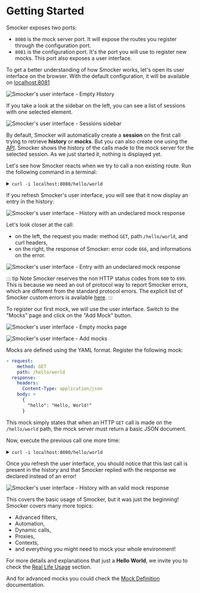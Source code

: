 # Getting Started

Smocker exposes two ports:

- `8080` is the mock server port. It will expose the routes you register through the configuration port.
- `8081` is the configuration port. It's the port you will use to register new mocks. This port also exposes a user interface.

To get a better understanding of how Smocker works, let's open its user interface on the browser. With the default configuration, it will be available on [localhost:8081](http://localhost:8081/)

![Smocker's user interface - Empty History](/screenshots/screenshot-empty-history.png)

If you take a look at the sidebar on the left, you can see a list of sessions with one selected element.

![Smocker's user interface - Sessions sidebar](/screenshots/screenshot-sessions.png)

By default, Smocker will automatically create a **session** on the first call trying to retrieve **history** or **mocks**.
But you can also create one using the [API](/technical-documentation/api.md#start-session).
Smocker shows the history of the calls made to the mock server for the selected session. As we just started it, nothing is displayed yet.

Let's see how Smocker reacts when we try to call a non existing route. Run the following command in a terminal:

<details>
<summary><code>curl -i localhost:8080/hello/world</code></summary>

```
HTTP/1.1 666 status code 666
Content-Type: application/json; charset=UTF-8
Date: Wed, 29 Jan 2020 17:25:31 GMT
Content-Length: 206

{"message":"No mock found matching the request","request":{"path":"/hello/world","method":"GET","body":"","headers":{"Accept":["*/*"],"User-Agent":["curl/7.54.0"]},"date":"2020-01-29T17:25:31.956225978Z"}}
```

</details>

If you refresh Smocker's user interface, you will see that it now display an entry in the history:

![Smocker's user interface - History with an undeclared mock response](/screenshots/screenshot-history-666.png)

Let's look closer at the call:

- on the left, the request you made: method `GET`, path `/hello/world`, and curl headers,
- on the right, the response of Smocker: error code `666`, and informations on the error.

![Smocker's user interface - Entry with an undeclared mock response](/screenshots/screenshot-hello-world-666.png)

::: tip Note
Smocker reserves the non HTTP status codes from `600` to `699`. This is because we need an out of protocol way to report Smocker errors, which are different from the standard protocol errors. The explicit list of Smocker custom errors is available [here](/technical-documentation/errors.md).
:::

To register our first mock, we will use the user interface. Switch to the "Mocks" page and click on the "Add Mock" button.

![Smocker's user interface - Empty mocks page](/screenshots/screenshot-empty-mocks.png)

![Smocker's user interface - Add mocks](/screenshots/screenshot-add-mocks.png)

Mocks are defined using the YAML format. Register the following mock:

```yml
- request:
    method: GET
    path: /hello/world
  response:
    headers:
      Content-Type: application/json
    body: >
      {
        "hello": "Hello, World!"
      }
```

This mock simply states that when an HTTP `GET` call is made on the `/hello/world` path, the mock server must return a basic JSON document.

Now, execute the previous call one more time:

<details>
<summary><code>curl -i localhost:8080/hello/world</code></summary>

```
HTTP/1.1 200 OK
Content-Type: application/json
Date: Wed, 29 Jan 2020 17:40:52 GMT
Content-Length: 30

{
  "hello": "Hello, World!"
}
```

</details>

Once you refresh the user interface, you should notice that this last call is present in the history and that Smocker replied with the response we declared instead of an error!

![Smocker's user interface - History with an valid mock response](/screenshots/screenshot-hello-world-200.png)

This covers the basic usage of Smocker, but it was just the beginning! Smocker covers many more topics:

- Advanced filters,
- Automation,
- Dynamic calls,
- Proxies,
- Contexts,
- and everything you might need to mock your whole environment!

For more details and explanations that just a **Hello World**, we invite you to check the [Real Life Usage](./real-life.md) section.

And for advanced mocks you could check the [Mock Definition](/technical-documentation/mock-definition.md) documentation.
